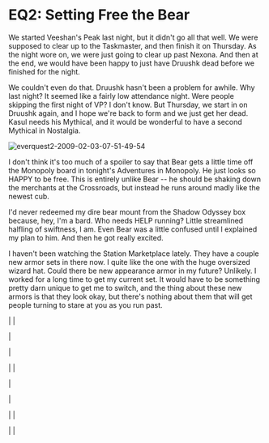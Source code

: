 # EQ2: Setting Free the Bear

We started Veeshan's Peak last night, but it didn't go all that well. We were supposed to clear up to the Taskmaster, and then finish it on Thursday. As the night wore on, we were just going to clear up past Nexona. And then at the end, we would have been happy to just have Druushk dead before we finished for the night.

We couldn't even do that. Druushk hasn't been a problem for awhile. Why last night? It seemed like a fairly low attendance night. Were people skipping the first night of VP? I don't know. But Thursday, we start in on Druushk again, and I hope we're back to form and we just get her dead. Kasul needs his Mythical, and it would be wonderful to have a second Mythical in Nostalgia.

![](http://westkarana.com/wp-content/uploads/2009/02/everquest2-2009-02-03-07-51-49-54.jpg "everquest2-2009-02-03-07-51-49-54")

I don't think it's too much of a spoiler to say that Bear gets a little time off the Monopoly board in tonight's Adventures in Monopoly. He just looks so HAPPY to be free. This is entirely unlike Bear -- he should be shaking down the merchants at the Crossroads, but instead he runs around madly like the newest cub.

I'd never redeemed my dire bear mount from the Shadow Odyssey box because, hey, I'm a bard. Who needs HELP running? Little streamlined halfling of swiftness, I am. Even Bear was a little confused until I explained my plan to him. And then he got really excited.

I haven't been watching the Station Marketplace lately. They have a couple new armor sets in there now. I quite like the one with the huge oversized wizard hat. Could there be new appearance armor in my future? Unlikely. I worked for a long time to get my current set. It would have to be something pretty darn unique to get me to switch, and the thing about these new armors is that they look okay, but there's nothing about them that will get people turning to stare at you as you run past.




| 
 | 

 | 

 |

| 
 | 

 | 

 |

| 
 | 

 | 
 |




